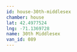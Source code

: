 ```yaml
---
id: house-30th-middlesex
chamber: house
lat: 42.4977524
lng: -71.1369728
name: 30th Middlesex
van_id: 089
---
```

